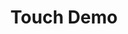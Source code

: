 ---
title: Touch Demo
releaser: The Judges
platform: Commodore 64
group: c64
credit:
year: 1988
youtube: https://www.youtube.com/watch?v=PV_qLO3gvy8
thumbnail: https://i3.ytimg.com/vi/PV_qLO3gvy8/hqdefault.jpg
draft: true
type: timeline
---
